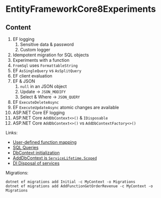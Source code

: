 # EntityFrameworkCore8Experiments

## Content
1. EF logging
	1. Sensitive data & password
	1. Custom logger
1. Idempotent migration for SQL objects
1. Experiments with a function
1. `FromSql` uses `FormattableString`
1. EF `AsSingleQuery` vs `AsSplitQuery`
1. EF client evaluation
1. EF & JSON
	1. `null` in an JSON object
	1. Update -> `JSON_MODIFY`
	1. Select & Where -> `JSON_QUERY`
1. EF `ExecuteDeleteAsync`
1. EF `ExecuteUpdateAsync` atomic changes are available
1. ASP.NET Core EF logging
1. ASP.NET Core `AddDbContext<>()` & `IDisposable`
1. ASP.NET Core `AddDbContext<>()` vs `AddDbContextFactory<>()`

Links:
* [User-defined function mapping](https://learn.microsoft.com/en-us/ef/core/querying/user-defined-function-mapping)
* [SQL Queries](https://learn.microsoft.com/en-us/ef/core/querying/sql-queries)
* [DbContext initialization](https://learn.microsoft.com/en-us/ef/core/dbcontext-configuration/)
* [AddDbContext is `ServiceLifetime.Scoped`](https://github.com/dotnet/efcore/blob/main/src/EFCore/Extensions/EntityFrameworkServiceCollectionExtensions.cs)
* [DI Disposal of services](https://learn.microsoft.com/en-us/aspnet/core/fundamentals/dependency-injection?view=aspnetcore-8.0#disposal-of-services)


Migrations:
```
dotnet ef migrations add Initial -c MyContext -o Migrations
dotnet ef migrations add AddFunctionGetOrderRevenue -c MyContext -o Migrations
```
